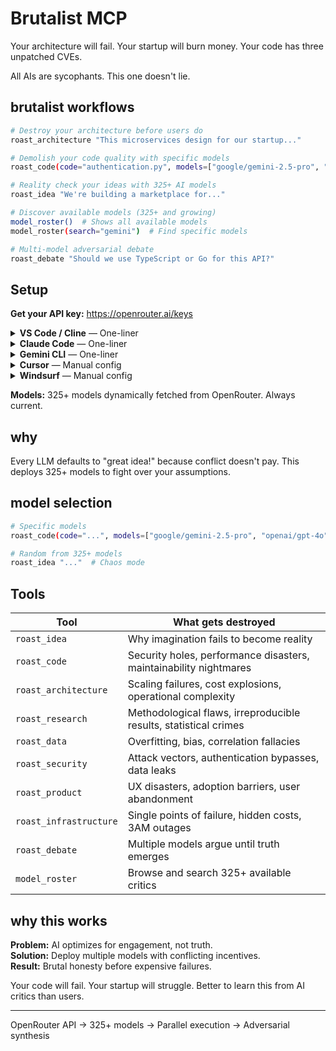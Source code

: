 # Brutalist MCP

Your architecture will fail. Your startup will burn money. Your code has three unpatched CVEs.

All AIs are sycophants. This one doesn't lie.

## brutalist workflows

```bash
# Destroy your architecture before users do
roast_architecture "This microservices design for our startup..."

# Demolish your code quality with specific models
roast_code(code="authentication.py", models=["google/gemini-2.5-pro", "anthropic/claude-3.5-sonnet"])

# Reality check your ideas with 325+ AI models
roast_idea "We're building a marketplace for..."

# Discover available models (325+ and growing)
model_roster()  # Shows all available models
model_roster(search="gemini")  # Find specific models

# Multi-model adversarial debate
roast_debate "Should we use TypeScript or Go for this API?"
```

## Setup

**Get your API key:** https://openrouter.ai/keys

<details>
<summary><strong>VS Code / Cline</strong> — One-liner</summary>

```bash
code --add-mcp '{"name":"brutalist","command":"npx","args":["-y","@brutalist/mcp"],"env":{"OPENROUTER_API_KEY":"YOUR_KEY"}}'
```
</details>

<details>
<summary><strong>Claude Code</strong> — One-liner</summary>

```bash
claude mcp add brutalist --scope user -e OPENROUTER_API_KEY=YOUR_KEY -- npx -y @brutalist/mcp
```
</details>

<details>
<summary><strong>Gemini CLI</strong> — One-liner</summary>

```bash
gemini mcp add brutalist -e OPENROUTER_API_KEY=YOUR_KEY -- npx -y @brutalist/mcp
```
</details>

<details>
<summary><strong>Cursor</strong> — Manual config</summary>

Add to `~/.cursor/mcp.json` or use **Settings → MCP & Integrations**

```json
{
  "brutalist": {
    "command": "npx",
    "args": ["-y", "@brutalist/mcp"],
    "env": {
      "OPENROUTER_API_KEY": "YOUR_KEY"
    }
  }
}
```
</details>

<details>
<summary><strong>Windsurf</strong> — Manual config</summary>

Add to `~/.codeium/windsurf/mcp_config.json` or use **Plugin Store**

```json
{
  "brutalist": {
    "command": "npx",
    "args": ["-y", "@brutalist/mcp"],
    "env": {
      "OPENROUTER_API_KEY": "YOUR_KEY"
    }
  }
}
```
</details>

**Models:** 325+ models dynamically fetched from OpenRouter. Always current.

## why

Every LLM defaults to "great idea!" because conflict doesn't pay. This deploys 325+ models to fight over your assumptions.

## model selection

```bash
# Specific models
roast_code(code="...", models=["google/gemini-2.5-pro", "openai/gpt-4o"])

# Random from 325+ models
roast_idea "..."  # Chaos mode
```

## Tools

| Tool | What gets destroyed |
|------|-------------------|
| `roast_idea` | Why imagination fails to become reality |
| `roast_code` | Security holes, performance disasters, maintainability nightmares |
| `roast_architecture` | Scaling failures, cost explosions, operational complexity |
| `roast_research` | Methodological flaws, irreproducible results, statistical crimes |
| `roast_data` | Overfitting, bias, correlation fallacies |
| `roast_security` | Attack vectors, authentication bypasses, data leaks |
| `roast_product` | UX disasters, adoption barriers, user abandonment |
| `roast_infrastructure` | Single points of failure, hidden costs, 3AM outages |
| `roast_debate` | Multiple models argue until truth emerges |
| `model_roster` | Browse and search 325+ available critics |

## why this works

**Problem:** AI optimizes for engagement, not truth.  
**Solution:** Deploy multiple models with conflicting incentives.  
**Result:** Brutal honesty before expensive failures.

Your code will fail. Your startup will struggle. Better to learn this from AI critics than users.

---

OpenRouter API → 325+ models → Parallel execution → Adversarial synthesis